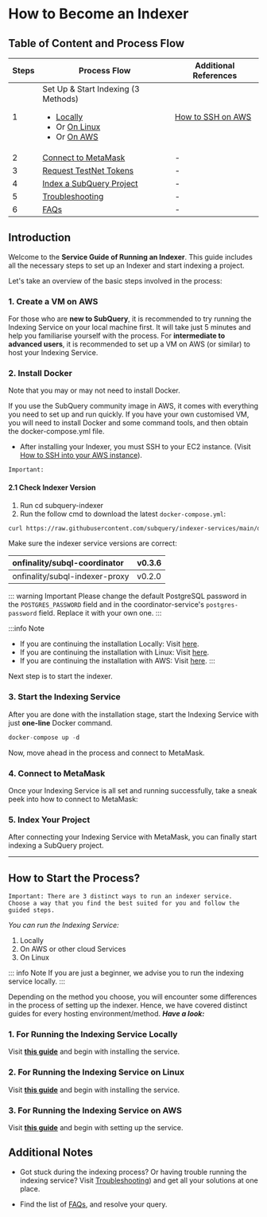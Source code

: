 # How to Become an Indexer

## Table of Content and Process Flow

| Steps | Process Flow                                                                                                                                                                                                               | Additional References                          |
| ----- | -------------------------------------------------------------------------------------------------------------------------------------------------------------------------------------------------------------------------- | ---------------------------------------------- |
| 1     | Set Up & Start Indexing (3 Methods)<ul><li>[Locally](../indexers/install-indexer-locally.md)</li><li>Or [On Linux](../indexers/install-indexer-linux.md)</li><li>Or [On AWS](../indexers/install-indexer-aws.md)</li></ul> | [How to SSH on AWS](../indexers/ssh-in-aws.md) |
| 2     | [Connect to MetaMask](../metamask/connect-metamask.md)                                                                                                                                                                     | -                                              |
| 3     | [Request TestNet Tokens](../metamask/request-token.md)                                                                                                                                                                     | -                                              |
| 4     | [Index a SubQuery Project](../indexers/index-project.md)                                                                                                                                                                   | -                                              |
| 5     | [Troubleshooting](../indexers/troubleshooting-indexers.md)                                                                                                                                                                 | -                                              |
| 6     | [FAQs](../indexers/faqs-indexers.md)                                                                                                                                                                                       | -                                              |

## Introduction

Welcome to the **Service Guide of Running an Indexer**. This guide includes all the necessary steps to set up an Indexer and start indexing a project.

Let's take an overview of the basic steps involved in the process:

### 1. Create a VM on AWS

For those who are **new to SubQuery**, it is recommended to try running the Indexing Service on your local machine first. It will take just 5 minutes and help you familiarise yourself with the process. For **intermediate to advanced users**, it is recommended to set up a VM on AWS (or similar) to host your Indexing Service.

### 2. Install Docker

Note that you may or may not need to install Docker.

If you use the SubQuery community image in AWS, it comes with everything you need to set up and run quickly. If you have your own customised VM, you will need to install Docker and some command tools, and then obtain the docker-compose.yml file.

- After installing your Indexer, you must SSH to your EC2 instance. (Visit [How to SSH into your AWS instance](../indexers/ssh-in-aws.md)).

`Important:`

#### 2.1 Check Indexer Version

1. Run cd subquery-indexer
2. Run the follow cmd to download the latest `docker-compose.yml`:

```sh
curl https://raw.githubusercontent.com/subquery/indexer-services/main/docker-compose.yml -o docker-compose.yml
```

Make sure the indexer service versions are correct:

| onfinality/subql-coordinator   | v0.3.6 |
| :----------------------------- | :----- |
| onfinality/subql-indexer-proxy | v0.2.0 |

::: warning Important
Please change the default PostgreSQL password in the `POSTGRES_PASSWORD` field and in the coordinator-service's `postgres-password` field. Replace it with your own one. 
:::

:::info Note
- If you are continuing the installation Locally: Visit [here](../indexers/install-indexer-locally.md#step-2-start-the-indexing-service).
- If you are continuing the installation with Linux: Visit [here](../indexers/install-indexer-linux.md#step-2-install-docker-and-docker-compose).
- If you are continuing the installation with AWS: Visit [here](../indexers/install-indexer-aws.md#_1-11-update-user-group-optional).
:::

Next step is to start the indexer.

### 3. Start the Indexing Service

After you are done with the installation stage, start the Indexing Service with just **one-line** Docker command.

```jsx
docker-compose up -d
```

Now, move ahead in the process and connect to MetaMask.

### 4. Connect to MetaMask

Once your Indexing Service is all set and running successfully, take a sneak peek into how to connect to MetaMask:

### 5. Index Your Project

After connecting your Indexing Service with MetaMask, you can finally start indexing a SubQuery project.

---

## How to Start the Process?

```
Important: There are 3 distinct ways to run an indexer service.
Choose a way that you find the best suited for you and follow the guided steps.
```

_You can run the Indexing Service:_

1. Locally
2. On AWS or other cloud Services
3. On Linux

::: info Note
If you are just a beginner, we advise you to run the indexing service locally.
:::

Depending on the method you choose, you will encounter some differences in the process of setting up the indexer. Hence, we have covered distinct guides for every hosting environment/method. **_Have a look:_**

### 1. For Running the Indexing Service Locally

Visit **[this guide](../indexers/install-indexer-locally.md)** and begin with installing the service.

### 2. For Running the Indexing Service on Linux

Visit **[this guide](../indexers/install-indexer-linux.md)** and begin with installing the service.

### 3. For Running the Indexing Service on AWS

Visit **[this guide](../indexers/install-indexer-aws.md)** and begin with setting up the service.

## Additional Notes

- Got stuck during the indexing process? Or having trouble running the indexing service? Visit [Troubleshooting](../indexers/troubleshooting-indexers.md)) and get all your solutions at one place.

- Find the list of [FAQs](../indexers/faqs-indexers.md), and resolve your query.
